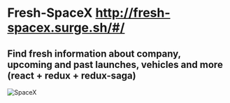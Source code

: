 # Fresh-SpaceX http://fresh-spacex.surge.sh/#/
## Find fresh information about company, upcoming and past launches, vehicles and more (react + redux + redux-saga)

![SpaceX](https://i.imgur.com/ussqijG.png)
